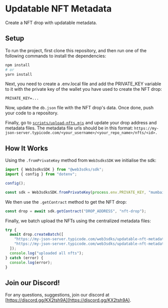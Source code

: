 # Updatable NFT Metadata

Create a NFT drop with updatable metadata.

## Setup

To run the project, first clone this repository, and then run one of the following commands to install the dependencies:

```bash
npm install
# or
yarn install
```

Next, you need to create a .env.local file and add the PRIVATE_KEY variable to it with the private key of the wallet you have used to create the NFT drop:

```
PRIVATE_KEY=...
```

Now, update the `db.json` file with the NFT drop's data. Once done, push your code to a repository.

Finally, go to [`scripts/upload-nfts.mjs`](scripts/upload-nfts.mjs) and update your drop address and metadata files. The metadata file urls should be in this format: `https://my-json-server.typicode.com/<your_username>/<your_repo_name>/nfts/<id>.`

## How It Works

Using the `.fromPrivateKey` method from `Web3sdksSDK` we initialise the sdk:

```mjs
import { Web3sdksSDK } from "@web3sdks/sdk";
import { config } from "dotenv";

config();

const sdk = Web3sdksSDK.fromPrivateKey(process.env.PRIVATE_KEY, "mumbai");
```

We then use the `.getContract` method to get the NFT drop:

```mjs
const drop = await sdk.getContract("DROP_ADDRESS", "nft-drop");
```

Finally, we batch upload the NFTs using the centralized metadata files:

```js
try {
  await drop.createBatch([
    "https://my-json-server.typicode.com/web3sdks/updatable-nft-metadata/nfts/0",
    "https://my-json-server.typicode.com/web3sdks/updatable-nft-metadata/nfts/1",
  ]);
  console.log("uploaded all nfts");
} catch (error) {
  console.log(error);
}
```

## Join our Discord!

For any questions, suggestions, join our discord at [https://discord.gg/KX2tsh9A](https://discord.gg/KX2tsh9A).
